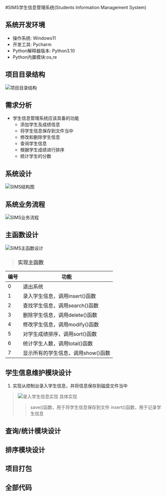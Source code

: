 #SIMS学生信息管理系统(Students Information Management System)

## 系统开发环境

- 操作系统: Windows11
- 开发工具: Pycharm
- Python解释器版本: Python3.10
- Python内置模块:os,re

## 项目目录结构

![项目目录结构](D:\PYWORK\python_cases\1学生信息管理系统\文件结构.png)

## 需求分析

- 学生信息管理系统应该具备的功能
  - 添加学生及成绩信息
  - 将学生信息保存到文件当中
  - 修改和删除学生信息
  - 查询学生信息
  - 根据学生成绩进行排序
  - 统计学生的分数

## 系统设计

![SIMS结构图](D:\PYWORK\python_cases\1学生信息管理系统\SIMS_structure_chart.png)

## 系统业务流程

![SIMS业务流程](D:\PYWORK\python_cases\1学生信息管理系统\SIMS业务流程.png)

## 主函数设计

![SIMS主函数设计](D:\PYWORK\python_cases\1学生信息管理系统\SIMS主函数设计.png)

> ### 实现主函数


| 编号 | 功能                               |
| ------ | ------------------------------------ |
| 0    | 退出系统                           |
| 1    | 录入学生信息，调用insert()函数     |
| 2    | 查找学生信息，调用search()函数     |
| 3    | 删除学生信息，调用delete()函数     |
| 4    | 修改学生信息，调用modify()函数     |
| 5    | 对学生成绩排序，调用sort()函数     |
| 6    | 统计学生人数，调用total()函数      |
| 7    | 显示所有的学生信息，调用show()函数 |

## 学生信息维护模块设计

1. 实现从控制台录入学生信息，并将信息保存到磁盘文件当中

> ![录入学生信息实现](D:\PYWORK\python_cases\1学生信息管理系统\SIMS录入学生信息实现.png)
> 具体实现
>
>> save()函数，用于将学生信息保存到文件
>> insert()函数，用于记录学生信息
>>

## 查询/统计模块设计

## 排序模块设计

## 项目打包

## 全部代码
